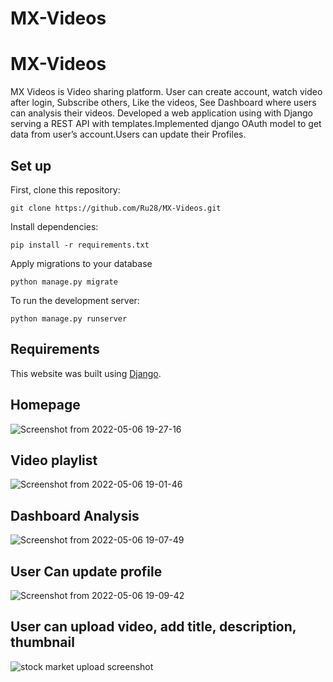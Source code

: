 # MX-Videos

# MX-Videos


MX Videos is Video sharing platform. User can create account, watch video after login, Subscribe others, Like the videos, See Dashboard where users can analysis their videos. Developed a web application using with Django serving a REST API with templates.Implemented django OAuth model to get data from user’s account.Users can update their Profiles.

## Set up

First, clone this repository:
```
git clone https://github.com/Ru28/MX-Videos.git
```

Install dependencies:
```
pip install -r requirements.txt
```

Apply migrations to your database
```
python manage.py migrate
```
To run the development server:
```
python manage.py runserver
```

## Requirements
This website was built using [Django](https://docs.djangoproject.com/en/4.0/).

## Homepage
![Screenshot from 2022-05-06 19-27-16](https://user-images.githubusercontent.com/54779977/167159593-071cbbdc-30a7-4ac7-bae4-1fd15a51aaf9.png)
## Video playlist
![Screenshot from 2022-05-06 19-01-46](https://user-images.githubusercontent.com/54779977/167159682-9633f8d0-5fdb-42ad-9e01-2fa9738bab54.png)
## Dashboard Analysis
![Screenshot from 2022-05-06 19-07-49](https://user-images.githubusercontent.com/54779977/167159778-2efdff4d-e628-48a2-b654-b4b2d810ebf9.png)
## User Can update profile
![Screenshot from 2022-05-06 19-09-42](https://user-images.githubusercontent.com/54779977/167159850-31aae500-59c9-4b5f-b10c-b804036f0f74.png)
## User can upload video, add title, description, thumbnail 
![stock market upload screenshot](https://user-images.githubusercontent.com/54779977/167159995-2f26623d-7194-4433-b344-919ae810fb31.png)
